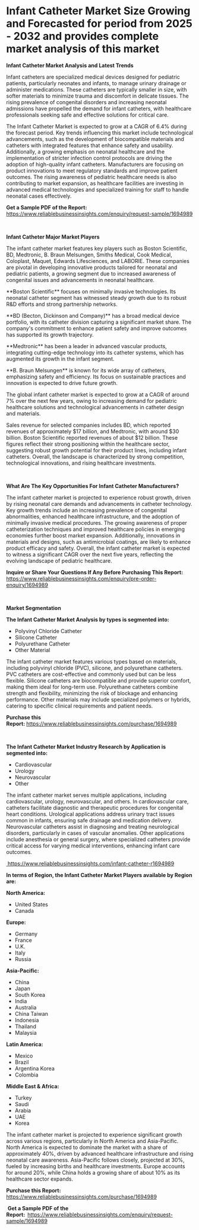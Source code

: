 <p><h1>Infant Catheter Market Size Growing and Forecasted for period from 2025 - 2032 and provides complete market analysis of this market</h1></p><p><strong>Infant Catheter Market Analysis and Latest Trends</strong></p>
<p><p>Infant catheters are specialized medical devices designed for pediatric patients, particularly neonates and infants, to manage urinary drainage or administer medications. These catheters are typically smaller in size, with softer materials to minimize trauma and discomfort in delicate tissues. The rising prevalence of congenital disorders and increasing neonatal admissions have propelled the demand for infant catheters, with healthcare professionals seeking safe and effective solutions for critical care.</p><p>The Infant Catheter Market is expected to grow at a CAGR of 6.4% during the forecast period. Key trends influencing this market include technological advancements, such as the development of biocompatible materials and catheters with integrated features that enhance safety and usability. Additionally, a growing emphasis on neonatal healthcare and the implementation of stricter infection control protocols are driving the adoption of high-quality infant catheters. Manufacturers are focusing on product innovations to meet regulatory standards and improve patient outcomes. The rising awareness of pediatric healthcare needs is also contributing to market expansion, as healthcare facilities are investing in advanced medical technologies and specialized training for staff to handle neonatal cases effectively.</p></p>
<p><strong>Get a Sample PDF of the Report:&nbsp;</strong> <a href="https://www.reliablebusinessinsights.com/enquiry/request-sample/1694989?utm_campaign=57&utm_medium=2&utm_source=Github&utm_content=ia&utm_term=13042025&utm_id=infant-catheter">https://www.reliablebusinessinsights.com/enquiry/request-sample/1694989</a></p>
<p>&nbsp;</p>
<p><strong>Infant Catheter Major Market Players</strong></p>
<p><p>The infant catheter market features key players such as Boston Scientific, BD, Medtronic, B. Braun Melsungen, Smiths Medical, Cook Medical, Coloplast, Maquet, Edwards Lifesciences, and LABORIE. These companies are pivotal in developing innovative products tailored for neonatal and pediatric patients, a growing segment due to increased awareness of congenital issues and advancements in neonatal healthcare.</p><p>**Boston Scientific** focuses on minimally invasive technologies. Its neonatal catheter segment has witnessed steady growth due to its robust R&D efforts and strong partnership networks.</p><p>**BD (Becton, Dickinson and Company)** has a broad medical device portfolio, with its catheter division capturing a significant market share. The company's commitment to enhance patient safety and improve outcomes has supported its growth trajectory.</p><p>**Medtronic** has been a leader in advanced vascular products, integrating cutting-edge technology into its catheter systems, which has augmented its growth in the infant segment.</p><p>**B. Braun Melsungen** is known for its wide array of catheters, emphasizing safety and efficiency. Its focus on sustainable practices and innovation is expected to drive future growth.</p><p>The global infant catheter market is expected to grow at a CAGR of around 7% over the next few years, owing to increasing demand for pediatric healthcare solutions and technological advancements in catheter design and materials.</p><p>Sales revenue for selected companies includes BD, which reported revenues of approximately $17 billion, and Medtronic, with around $30 billion. Boston Scientific reported revenues of about $12 billion. These figures reflect their strong positioning within the healthcare sector, suggesting robust growth potential for their product lines, including infant catheters. Overall, the landscape is characterized by strong competition, technological innovations, and rising healthcare investments.</p></p>
<p>&nbsp;</p>
<p><strong>What Are The Key Opportunities For Infant Catheter Manufacturers?</strong></p>
<p><p>The infant catheter market is projected to experience robust growth, driven by rising neonatal care demands and advancements in catheter technology. Key growth trends include an increasing prevalence of congenital abnormalities, enhanced healthcare infrastructure, and the adoption of minimally invasive medical procedures. The growing awareness of proper catheterization techniques and improved healthcare policies in emerging economies further boost market expansion. Additionally, innovations in materials and designs, such as antimicrobial coatings, are likely to enhance product efficacy and safety. Overall, the infant catheter market is expected to witness a significant CAGR over the next five years, reflecting the evolving landscape of pediatric healthcare.</p></p>
<p><strong>Inquire or Share Your Questions If Any Before Purchasing This Report:</strong> <a href="https://www.reliablebusinessinsights.com/enquiry/pre-order-enquiry/1694989?utm_campaign=57&utm_medium=2&utm_source=Github&utm_content=ia&utm_term=13042025&utm_id=infant-catheter">https://www.reliablebusinessinsights.com/enquiry/pre-order-enquiry/1694989</a></p>
<p>&nbsp;</p>
<p><strong>Market Segmentation</strong></p>
<p><strong>The Infant Catheter Market Analysis by types is segmented into:</strong></p>
<p><ul><li>Polyvinyl Chloride Catheter</li><li>Silicone Catheter</li><li>Polyurethane Catheter</li><li>Other Material</li></ul></p>
<p><p>The infant catheter market features various types based on materials, including polyvinyl chloride (PVC), silicone, and polyurethane catheters. PVC catheters are cost-effective and commonly used but can be less flexible. Silicone catheters are biocompatible and provide superior comfort, making them ideal for long-term use. Polyurethane catheters combine strength and flexibility, minimizing the risk of blockage and enhancing performance. Other materials may include specialized polymers or hybrids, catering to specific clinical requirements and patient needs.</p></p>
<p><strong>Purchase this Report:&nbsp;</strong><a href="https://www.reliablebusinessinsights.com/purchase/1694989?utm_campaign=57&utm_medium=2&utm_source=Github&utm_content=ia&utm_term=13042025&utm_id=infant-catheter">https://www.reliablebusinessinsights.com/purchase/1694989</a></p>
<p>&nbsp;</p>
<p><strong>The Infant Catheter Market Industry Research by Application is segmented into:</strong></p>
<p><ul><li>Cardiovascular</li><li>Urology</li><li>Neurovascular</li><li>Other</li></ul></p>
<p><p>The infant catheter market serves multiple applications, including cardiovascular, urology, neurovascular, and others. In cardiovascular care, catheters facilitate diagnostic and therapeutic procedures for congenital heart conditions. Urological applications address urinary tract issues common in infants, ensuring safe drainage and medication delivery. Neurovascular catheters assist in diagnosing and treating neurological disorders, particularly in cases of vascular anomalies. Other applications include anesthesia or general surgery, where specialized catheters provide critical access for varying medical interventions, enhancing infant care outcomes.</p></p>
<p><a href="https://www.reliablebusinessinsights.com/infant-catheter-r1694989?utm_campaign=57&utm_medium=2&utm_source=Github&utm_content=ia&utm_term=13042025&utm_id=infant-catheter">&nbsp;https://www.reliablebusinessinsights.com/infant-catheter-r1694989</a></p>
<p><strong>In terms of Region, the Infant Catheter Market Players available by Region are:</strong></p>
<p>
    <p> <strong> North America: </strong>
        <ul>
            <li>United States</li>
            <li>Canada</li>
        </ul>
        </p> 
    <p> <strong> Europe: </strong>
        <ul>
            <li>Germany</li>
            <li>France</li>
            <li>U.K.</li>
            <li>Italy</li>
            <li>Russia</li>
        </ul>
        </p> 
    <p> <strong> Asia-Pacific: </strong>
        <ul>
            <li>China</li>
            <li>Japan</li>
            <li>South Korea</li>
            <li>India</li>
            <li>Australia</li>
            <li>China Taiwan</li>
            <li>Indonesia</li>
            <li>Thailand</li>
            <li>Malaysia</li>
        </ul>
        </p> 
    <p> <strong> Latin America: </strong>
        <ul>
            <li>Mexico</li>
            <li>Brazil</li>
            <li>Argentina Korea</li>
            <li>Colombia</li>
        </ul>
        </p> 
    <p> <strong> Middle East & Africa: </strong>
        <ul>
            <li>Turkey</li>
            <li>Saudi</li>
            <li>Arabia</li>
            <li>UAE</li>
            <li>Korea</li>
        </ul>
    </p>
    </p>
<p><p>The infant catheter market is projected to experience significant growth across various regions, particularly in North America and Asia-Pacific. North America is expected to dominate the market with a share of approximately 40%, driven by advanced healthcare infrastructure and rising neonatal care awareness. Asia-Pacific follows closely, projected at 30%, fueled by increasing births and healthcare investments. Europe accounts for around 20%, while China holds a growing share of about 10% as its healthcare sector expands.</p></p>
<p><strong>Purchase this Report: </strong><a href="https://www.reliablebusinessinsights.com/purchase/1694989?utm_campaign=57&utm_medium=2&utm_source=Github&utm_content=ia&utm_term=13042025&utm_id=infant-catheter">https://www.reliablebusinessinsights.com/purchase/1694989</a></p>
<p>&nbsp;<strong>Get a Sample PDF of the Report:&nbsp;&nbsp;</strong><a href="https://www.reliablebusinessinsights.com/enquiry/request-sample/1694989?utm_campaign=57&utm_medium=2&utm_source=Github&utm_content=ia&utm_term=13042025&utm_id=infant-catheter">https://www.reliablebusinessinsights.com/enquiry/request-sample/1694989</a></p>
<p><strong></strong></p>
<p><p></p><p></p><p></p></p>